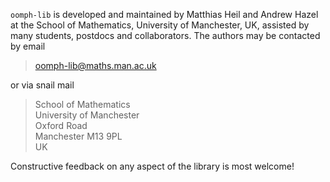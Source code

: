 `oomph-lib` is developed and maintained by Matthias Heil and Andrew Hazel
at the School of Mathematics, University of Manchester, UK,
assisted by many students, postdocs and collaborators.
The authors may be contacted by email

> oomph-lib@maths.man.ac.uk

or via snail mail

> School of Mathematics \
> University of Manchester \
> Oxford Road \
> Manchester M13 9PL \
> UK

 Constructive feedback on any aspect of the library is most welcome!
